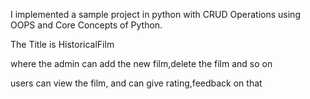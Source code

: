 I implemented a sample project in python with CRUD Operations using OOPS and Core Concepts of Python.

The Title is HistoricalFilm

where the admin can add the new film,delete the film and so on

users can view the film, and can give rating,feedback on that

